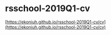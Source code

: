 # rsschool-2019Q1-cv
[https://ekoniuh.github.io/rsschool-2019Q1-cv/cv](https://ekoniuh.github.io/rsschool-2019Q1-cv/cv)